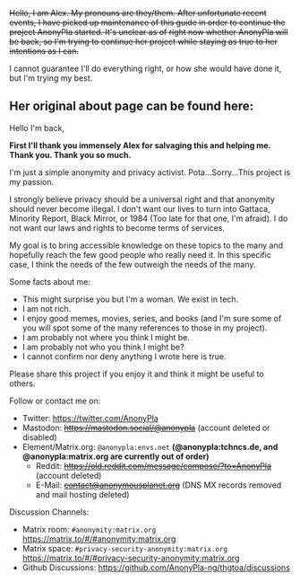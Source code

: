 <del> Hello, I am Alex. My pronouns are they/them. After unfortunate recent events, I have picked up maintenance of this guide in order to continue the project AnonyPla started. <del>It's unclear as of right now whether AnonyPla will be back, so I'm trying to continue her project while staying as true to her intentions as I can.

I cannot guarantee I'll do everything right, or how she would have done it, but I'm trying my best.

Her original about page can be found here: </del>
---

Hello I'm back,

**First I'll thank you immensely Alex for salvaging this and helping me. Thank you. Thank you so much.**

I'm just a simple anonymity and privacy activist. Pota...Sorry...This project is my passion.

I strongly believe privacy should be a universal right and that anonymity should never become illegal. I don't want our lives to turn into Gattaca, Minority Report, Black Mirror, or 1984 (Too late for that one, I'm afraid). I do not want our laws and rights to become terms of services.

My goal is to bring accessible knowledge on these topics to the many and hopefully reach the few good people who really need it. In this specific case, I think the needs of the few outweigh the needs of the many.

Some facts about me:
- This might surprise you but I'm a woman. We exist in tech.
- I am not rich.
- I enjoy good memes, movies, series, and books (and I'm sure some of you will spot some of the many references to those in my project).
- I am probably not where you think I might be.
- I am probably not who you think I might be?
- I cannot confirm nor deny anything I wrote here is true.

Please share this project if you enjoy it and think it might be useful to others.

Follow or contact me on: 
- Twitter: <https://twitter.com/AnonyPla>
- Mastodon: <del><https://mastodon.social/@anonypla></del> (account deleted or disabled)
- Element/Matrix.org: ```@anonypla:envs.net``` **(@anonypla:tchncs.de, and @anonypla:matrix.org are currently out of order)**
  - Reddit: <del><https://old.reddit.com/message/compose/?to=AnonyPla></del> (account deleted)
  - E-Mail: <del><contact@anonymousplanet.org></del> (DNS MX records removed and mail hosting deleted)

Discussion Channels:
- Matrix room: ```#anonymity:matrix.org``` <https://matrix.to/#/#anonymity:matrix.org>
- Matrix space: ```#privacy-security-anonymity:matrix.org``` <https://matrix.to/#/#privacy-security-anonymity:matrix.org>
- Github Discussions: <https://github.com/AnonyPla-ng/thgtoa/discussions>
